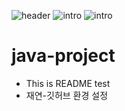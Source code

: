 ![header](https://capsule-render.vercel.app/api?type=waving&color=auto&height=300&section=header&text=FireboyWatergirl&fontSize=70)
![intro](https://capsule-render.vercel.app/api?type=transparent&text=객체지향프로그래밍설계%20프로젝트&fontAlign=50&animation=blink&fontSize=40&section=intro&height=50)
![intro](https://capsule-render.vercel.app/api?type=transparent&text=이재연,최윤서&fontAlign=50&animation=blink&fontSize=20&section=intro&height=50)

# java-project
- This is README test 
- 재연-깃허브 환경 설정
